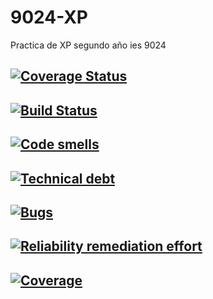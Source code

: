 # 9024-XP
Practica de XP segundo año ies 9024
## [![Coverage Status](https://coveralls.io/repos/github/leonardxfce/9024-XP/badge.svg?branch=master)](https://coveralls.io/github/leonardxfce/9024-XP?branch=master)
## [![Build Status](https://travis-ci.org/leonardxfce/9024-XP.svg?branch=master)](https://travis-ci.org/leonardxfce/9024-XP)
## [![Code smells](https://sonarcloud.io/api/badges/measure?key=9024-XP&metric=code_smells)](https://sonarcloud.io/component_measures?id=com.ies.app:my-app&metric=code_smells)
## [![Technical debt](https://sonarcloud.io/api/badges/measure?key=9024-XP&metric=sqale_index)](https://sonarcloud.io/component_measures?id=com.ies.app:my-app&metric=sqale_index)
## [![Bugs](https://sonarcloud.io/api/badges/measure?key=9024-XP&metric=bugs)](https://sonarcloud.io/component_measures?id=com.ies.app:my-app&metric=bugs)
## [![Reliability remediation effort](https://sonarcloud.io/api/badges/measure?key=9024-XP&metric=reliability_remediation_effort)](https://sonarcloud.io/component_measures?id=com.ies.app:my-app&metric=reliability_remediation_effort)
## [![Coverage](https://sonarcloud.io/api/badges/measure?key=9024-XP&metric=coverage)](https://sonarcloud.io/component_measures?id=com.ies.app:my-app&metric=coverage)